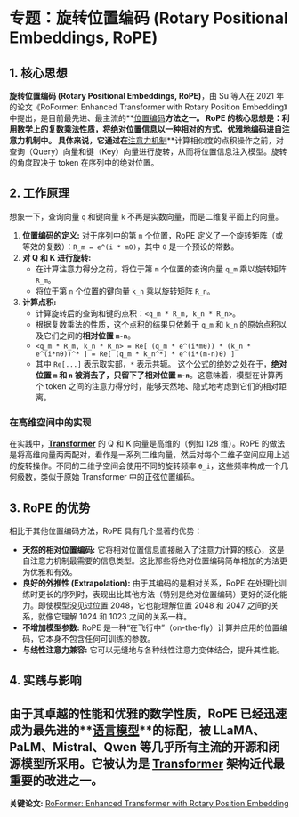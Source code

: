 # 专题：旋转位置编码 (Rotary Positional Embeddings, RoPE)
## 1. 核心思想
**旋转位置编码 (Rotary Positional Embeddings, RoPE)**，由 Su 等人在 2021 年的论文《RoFormer: Enhanced Transformer with Rotary Position Embedding》中提出，是目前最先进、最主流的**[位置编码](./Lecture1-Positional-Encoding.md)**方法之一。
RoPE 的核心思想是：**利用数学上的复数乘法性质，将绝对位置信息以一种相对的方式、优雅地编码进自注意力机制中。**
具体来说，它通过在**[注意力机制](./Lecture1-Self-Attention.md)**计算相似度的点积操作之前，对查询（Query）向量和键（Key）向量进行旋转，从而将位置信息注入模型。旋转的角度取决于 token 在序列中的绝对位置。
## 2. 工作原理
想象一下，查询向量 `q` 和键向量 `k` 不再是实数向量，而是二维复平面上的向量。
1.  **位置编码的定义:** 对于序列中的第 `m` 个位置，RoPE 定义了一个旋转矩阵（或等效的复数）：`R_m = e^(i * mθ)`，其中 `θ` 是一个预设的常数。
2.  **对 Q 和 K 进行旋转:**
    *   在计算注意力得分之前，将位于第 `m` 个位置的查询向量 `q_m` 乘以旋转矩阵 `R_m`。
    *   将位于第 `n` 个位置的键向量 `k_n` 乘以旋转矩阵 `R_n`。
3.  **计算点积:**
    *   计算旋转后的查询和键的点积：`<q_m * R_m, k_n * R_n>`。
    *   根据复数乘法的性质，这个点积的结果只依赖于 `q_m` 和 `k_n` 的原始点积以及它们之间的**相对位置 `m-n`**。
    *   `<q_m * R_m, k_n * R_n> = Re[ (q_m * e^(i*mθ)) * (k_n * e^(i*nθ))^* ] = Re[ (q_m * k_n^*) * e^(i*(m-n)θ) ]`
    *   其中 `Re[...]` 表示取实部，`*` 表示共轭。
这个公式的绝妙之处在于，**绝对位置 `m` 和 `n` 被消去了，只留下了相对位置 `m-n`**。这意味着，模型在计算两个 token 之间的注意力得分时，能够天然地、隐式地考虑到它们的相对距离。
### 在高维空间中的实现
在实践中，**[Transformer](./Lecture1-Transformer.md)** 的 Q 和 K 向量是高维的（例如 128 维）。RoPE 的做法是将高维向量两两配对，看作是一系列二维向量，然后对每个二维子空间应用上述的旋转操作。不同的二维子空间会使用不同的旋转频率 `θ_i`，这些频率构成一个几何级数，类似于原始 Transformer 中的正弦位置编码。
## 3. RoPE 的优势
相比于其他位置编码方法，RoPE 具有几个显著的优势：
*   **天然的相对位置编码:** 它将相对位置信息直接融入了注意力计算的核心，这是自注意力机制最需要的信息类型。这比那些将绝对位置编码简单相加的方法更为优雅和有效。
*   **良好的外推性 (Extrapolation):** 由于其编码的是相对关系，RoPE 在处理比训练时更长的序列时，表现出比其他方法（特别是绝对位置编码）更好的泛化能力。即使模型没见过位置 2048，它也能理解位置 2048 和 2047 之间的关系，就像它理解 1024 和 1023 之间的关系一样。
*   **不增加模型参数:** RoPE 是一种“在飞行中”（on-the-fly）计算并应用的位置编码，它本身不包含任何可训练的参数。
*   **与线性注意力兼容:** 它可以无缝地与各种线性注意力变体结合，提升其性能。
## 4. 实践与影响
由于其卓越的性能和优雅的数学性质，RoPE 已经迅速成为最先进的**[语言模型](./Lecture1-Language-Models.md)**的标配，被 LLaMA、PaLM、Mistral、Qwen 等几乎所有主流的开源和闭源模型所采用。它被认为是 **[Transformer](./Lecture1-Transformer.md)** 架构近代最重要的改进之一。
---
**关键论文:** [RoFormer: Enhanced Transformer with Rotary Position Embedding](https://arxiv.org/abs/2104.09864)
